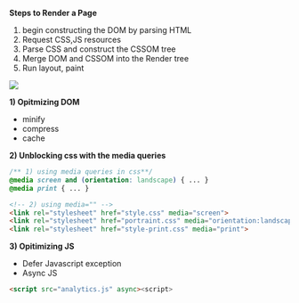 **Steps to Render a Page**

1. begin constructing the DOM by parsing HTML
2. Request CSS,JS resources
3. Parse CSS and construct the CSSOM tree
4. Merge DOM and CSSOM into the Render tree
5. Run layout, paint

![](http://i.imgur.com/dKTlPCM.png)

**1) Opitmizing DOM**

- minify
- compress
- cache

**2) Unblocking css with the media queries**

```css
/** 1) using media queries in css**/
@media screen and (orientation: landscape) { ... }
@media print { ... }
```

```html
<!-- 2) using media="" -->
<link rel="stylesheet" href="style.css" media="screen">
<link rel="stylesheet" href="portraint.css" media="orientation:landscape">
<link rel="stylesheet" href="style-print.css" media="print">
```

**3) Opitimizing JS**

- Defer Javascript exception
- Async JS

```html
<script src="analytics.js" async><script>
```
